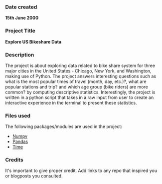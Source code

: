 ### Date created

**15th June 2000** 

### Project Title

**Explore US Bikeshare Data**

### Description
The project is about exploring data related to bike share system for three major cities in the United States - Chicago, New York, and Washington, making use of Python. The project answers interesting questions such as what is the most popular times of travel (month, day, etc.)?, what are popular stations and trip? and which age group (bike riders) are more common? by computing descriptive statistics. Interestingly, the project is written in a python script that takes in a raw input from user to create an interactive experience in the terminal to present these statistics.


### Files used
The following packages/modules are used in the project:

* [Numpy](https://numpy.org/doc/stable/user/quickstart.html)
* [Pandas](https://pandas.pydata.org/pandas-docs/stable/user_guide/index.html)
* [Time](https://docs.python.org/3/library/time.html)

### Credits
It's important to give proper credit. Add links to any repo that inspired you or blogposts you consulted.

